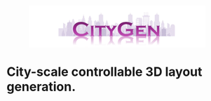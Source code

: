 <p align="center" width="100%">
<a target="_blank"><img src="assets/logo.png" alt="logo" style="width: 80%; min-width: 200px; display: block; margin: auto;"></a>
</p>

# City-scale controllable 3D layout generation.
